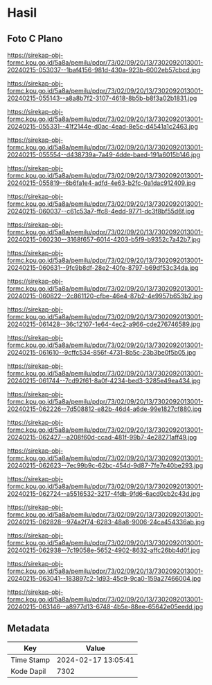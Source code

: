 # Hasil

## Foto C Plano

https://sirekap-obj-formc.kpu.go.id/5a8a/pemilu/pdpr/73/02/09/20/13/7302092013001-20240215-053037--1baf4156-981d-430a-923b-6002eb57cbcd.jpg

https://sirekap-obj-formc.kpu.go.id/5a8a/pemilu/pdpr/73/02/09/20/13/7302092013001-20240215-055143--a8a8b7f2-3107-4618-8b5b-b8f3a02b1831.jpg

https://sirekap-obj-formc.kpu.go.id/5a8a/pemilu/pdpr/73/02/09/20/13/7302092013001-20240215-055331--41f2144e-d0ac-4ead-8e5c-d4541a1c2463.jpg

https://sirekap-obj-formc.kpu.go.id/5a8a/pemilu/pdpr/73/02/09/20/13/7302092013001-20240215-055554--d438739a-7a49-4dde-baed-191a6015b146.jpg

https://sirekap-obj-formc.kpu.go.id/5a8a/pemilu/pdpr/73/02/09/20/13/7302092013001-20240215-055819--6b6fa1e4-adfd-4e63-b2fc-0a1dac912409.jpg

https://sirekap-obj-formc.kpu.go.id/5a8a/pemilu/pdpr/73/02/09/20/13/7302092013001-20240215-060037--c61c53a7-ffc8-4edd-9771-dc3f8bf55d6f.jpg

https://sirekap-obj-formc.kpu.go.id/5a8a/pemilu/pdpr/73/02/09/20/13/7302092013001-20240215-060230--3168f657-6014-4203-b5f9-b9352c7a42b7.jpg

https://sirekap-obj-formc.kpu.go.id/5a8a/pemilu/pdpr/73/02/09/20/13/7302092013001-20240215-060631--9fc9b8df-28e2-40fe-8797-b69df53c34da.jpg

https://sirekap-obj-formc.kpu.go.id/5a8a/pemilu/pdpr/73/02/09/20/13/7302092013001-20240215-060822--2c861120-cfbe-46e4-87b2-4e9957b653b2.jpg

https://sirekap-obj-formc.kpu.go.id/5a8a/pemilu/pdpr/73/02/09/20/13/7302092013001-20240215-061428--36c12107-1e64-4ec2-a966-cde276746589.jpg

https://sirekap-obj-formc.kpu.go.id/5a8a/pemilu/pdpr/73/02/09/20/13/7302092013001-20240215-061610--9cffc534-856f-4731-8b5c-23b3be0f5b05.jpg

https://sirekap-obj-formc.kpu.go.id/5a8a/pemilu/pdpr/73/02/09/20/13/7302092013001-20240215-061744--7cd92f61-8a0f-4234-bed3-3285e49ea434.jpg

https://sirekap-obj-formc.kpu.go.id/5a8a/pemilu/pdpr/73/02/09/20/13/7302092013001-20240215-062226--7d508812-e82b-46d4-a6de-99e1827cf880.jpg

https://sirekap-obj-formc.kpu.go.id/5a8a/pemilu/pdpr/73/02/09/20/13/7302092013001-20240215-062427--a208f60d-ccad-481f-99b7-4e28271aff49.jpg

https://sirekap-obj-formc.kpu.go.id/5a8a/pemilu/pdpr/73/02/09/20/13/7302092013001-20240215-062623--7ec99b9c-62bc-454d-9d87-7fe7e40be293.jpg

https://sirekap-obj-formc.kpu.go.id/5a8a/pemilu/pdpr/73/02/09/20/13/7302092013001-20240215-062724--a5516532-3217-4fdb-9fd6-6acd0cb2c43d.jpg

https://sirekap-obj-formc.kpu.go.id/5a8a/pemilu/pdpr/73/02/09/20/13/7302092013001-20240215-062828--974a2f74-6283-48a8-9006-24ca454336ab.jpg

https://sirekap-obj-formc.kpu.go.id/5a8a/pemilu/pdpr/73/02/09/20/13/7302092013001-20240215-062938--7c19058e-5652-4902-8632-affc26bb4d0f.jpg

https://sirekap-obj-formc.kpu.go.id/5a8a/pemilu/pdpr/73/02/09/20/13/7302092013001-20240215-063041--183897c2-1d93-45c9-9ca0-159a27466004.jpg

https://sirekap-obj-formc.kpu.go.id/5a8a/pemilu/pdpr/73/02/09/20/13/7302092013001-20240215-063146--a8977d13-6748-4b5e-88ee-65642e05eedd.jpg


## Metadata

| Key        | Value               |
| ---------- | ------------------- |
| Time Stamp | 2024-02-17 13:05:41 |
| Kode Dapil | 7302                |



